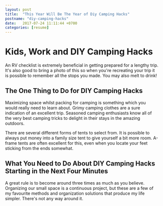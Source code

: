 ```yaml
---
layout: post
title:  "This Year Will Be The Year of Diy Camping Hacks"
postname: "diy-camping-hacks"
date:   2017-07-24 11:11:44 +0700
categories: [resume]
---
```

 Kids, Work and DIY Camping Hacks 
==================================

An RV checklist is extremely beneficial in getting prepared for a lengthy trip. It's also good to bring a photo of this so when you're recreating your trip it is possible to remember all the stops you made. You may also melt to drink!

 The One Thing to Do for DIY Camping Hacks 
-------------------------------------------

Maximizing space whilst packing for camping is something which you would really need to learn about. Grimy camping clothes are a sure indication of an excellent trip. Seasoned camping enthusiasts know all of the very best camping tricks to delight in their stays in the amazing outdoors.

There are several different forms of tents to select from. It is possible to always put money into a family size tent to give yourself a bit more room. A-frame tents are often excellent for this, even when you locate your feet sticking from the ends somewhat.

 What You Need to Do About DIY Camping Hacks Starting in the Next Four Minutes 
-------------------------------------------------------------------------------

A great rule is to become around three times as much as you believe. Organizing our small space is a continuous project, but these are a few of my favourite methods and organization solutions that produce my life simpler. There's not any way around it.
